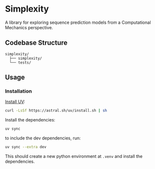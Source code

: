 # Simplexity

A library for exploring sequence prediction models from a Computational Mechanics perspective.

## Codebase Structure

```
simplexity/
  ├── simplexity/
  └── tests/
```

## Usage

### Installation

[Install UV](https://docs.astral.sh/uv/getting-started/installation/):

```bash
curl -LsSf https://astral.sh/uv/install.sh | sh
```

Install the dependencies:

```bash
uv sync
```

to include the dev dependencies, run:

```bash
uv sync --extra dev
```

This should create a new python environment at `.venv` and install the dependencies.
